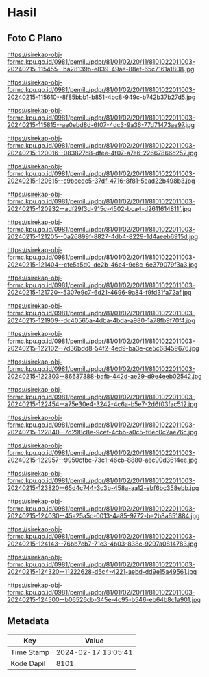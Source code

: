 # Hasil

## Foto C Plano

https://sirekap-obj-formc.kpu.go.id/0981/pemilu/pdpr/81/01/02/20/11/8101022011003-20240215-115455--ba28139b-e839-49ae-88ef-65c7161a1808.jpg

https://sirekap-obj-formc.kpu.go.id/0981/pemilu/pdpr/81/01/02/20/11/8101022011003-20240215-115610--8f85bbb1-b851-4bc8-949c-b742b37b27d5.jpg

https://sirekap-obj-formc.kpu.go.id/0981/pemilu/pdpr/81/01/02/20/11/8101022011003-20240215-115815--ae0ebd8d-6f07-4dc3-9a36-77d71473ae97.jpg

https://sirekap-obj-formc.kpu.go.id/0981/pemilu/pdpr/81/01/02/20/11/8101022011003-20240215-120016--083827d8-dfee-4f07-a7e6-22667866d252.jpg

https://sirekap-obj-formc.kpu.go.id/0981/pemilu/pdpr/81/01/02/20/11/8101022011003-20240215-120615--c9bcedc5-37df-4716-8f81-5ead22b498b3.jpg

https://sirekap-obj-formc.kpu.go.id/0981/pemilu/pdpr/81/01/02/20/11/8101022011003-20240215-120932--adf29f3d-915c-4502-bca4-d2611614811f.jpg

https://sirekap-obj-formc.kpu.go.id/0981/pemilu/pdpr/81/01/02/20/11/8101022011003-20240215-121205--0a26899f-8827-4db4-8229-1d4aeeb6915d.jpg

https://sirekap-obj-formc.kpu.go.id/0981/pemilu/pdpr/81/01/02/20/11/8101022011003-20240215-121404--cfe5a5d0-de2b-46e4-9c8c-6e379079f3a3.jpg

https://sirekap-obj-formc.kpu.go.id/0981/pemilu/pdpr/81/01/02/20/11/8101022011003-20240215-121720--5307e9c7-6d21-4696-9a84-f9fd31fa72af.jpg

https://sirekap-obj-formc.kpu.go.id/0981/pemilu/pdpr/81/01/02/20/11/8101022011003-20240215-121909--dc40565a-4dba-4bda-a980-1a78fb9f70f4.jpg

https://sirekap-obj-formc.kpu.go.id/0981/pemilu/pdpr/81/01/02/20/11/8101022011003-20240215-122102--7d36bdd8-54f2-4ed9-ba3e-ce5c68459676.jpg

https://sirekap-obj-formc.kpu.go.id/0981/pemilu/pdpr/81/01/02/20/11/8101022011003-20240215-122303--86637388-bafb-442d-ae29-d9e4eeb02542.jpg

https://sirekap-obj-formc.kpu.go.id/0981/pemilu/pdpr/81/01/02/20/11/8101022011003-20240215-122454--a75e30e4-3242-4c6a-b5e7-2d6f03fac512.jpg

https://sirekap-obj-formc.kpu.go.id/0981/pemilu/pdpr/81/01/02/20/11/8101022011003-20240215-122840--7d298c8e-9cef-4cbb-a0c5-f6ec0c2ae76c.jpg

https://sirekap-obj-formc.kpu.go.id/0981/pemilu/pdpr/81/01/02/20/11/8101022011003-20240215-122957--9950cfbc-73c1-46cb-8880-aec90d3614ee.jpg

https://sirekap-obj-formc.kpu.go.id/0981/pemilu/pdpr/81/01/02/20/11/8101022011003-20240215-123820--65d4c744-3c3b-458a-aa12-ebf6bc358ebb.jpg

https://sirekap-obj-formc.kpu.go.id/0981/pemilu/pdpr/81/01/02/20/11/8101022011003-20240215-124030--45a25a5c-0013-4a85-9772-be2b8a651884.jpg

https://sirekap-obj-formc.kpu.go.id/0981/pemilu/pdpr/81/01/02/20/11/8101022011003-20240215-124143--76bb7eb7-71e3-4b03-838c-9297a0814783.jpg

https://sirekap-obj-formc.kpu.go.id/0981/pemilu/pdpr/81/01/02/20/11/8101022011003-20240215-124320--11222628-d5c4-4221-aebd-dd9e15a49561.jpg

https://sirekap-obj-formc.kpu.go.id/0981/pemilu/pdpr/81/01/02/20/11/8101022011003-20240215-124500--b06526cb-345e-4c95-b546-eb64b8c1a901.jpg


## Metadata

| Key        | Value               |
| ---------- | ------------------- |
| Time Stamp | 2024-02-17 13:05:41 |
| Kode Dapil | 8101                |



